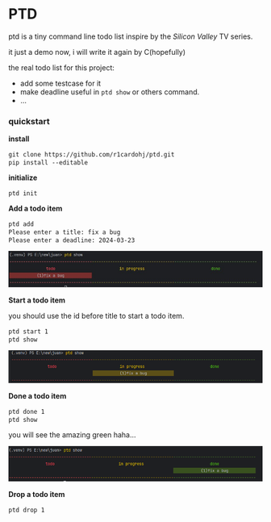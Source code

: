 # PTD

ptd is a tiny command line todo list inspire by the *Silicon Valley* TV series.

it just a demo now, i will write it again by C(hopefully) 

the real todo list for this project:

* add some testcase for it
* make deadline useful in `ptd show` or others command.
* ...

###  quickstart

**install**

```shell
git clone https://github.com/r1cardohj/ptd.git
pip install --editable
```

**initialize**

```shell
ptd init
```

**Add a todo item**

``` shell
ptd add
Please enter a title: fix a bug
Please enter a deadline: 2024-03-23
```



![pic1](./img/pic1.jpg)

**Start a todo item**

you should use the id before title to start a todo item.

``` shell
ptd start 1
ptd show
```



![image-20240323152211120](./img/pic2.png)

**Done a todo item**

``` shell
ptd done 1
ptd show
```

you will see the amazing green  haha...

![image-20240323152307395](./img/pic3.png)

**Drop a todo item**

``` shell
ptd drop 1
```

